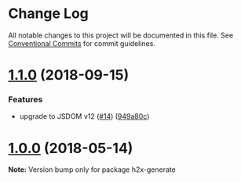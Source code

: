 # Change Log

All notable changes to this project will be documented in this file.
See [Conventional Commits](https://conventionalcommits.org) for commit guidelines.

<a name="1.1.0"></a>
# [1.1.0](https://github.com/smooth-code/h2x/tree/master/packages/h2x-generate/compare/v1.0.0...v1.1.0) (2018-09-15)


### Features

* upgrade to JSDOM v12 ([#14](https://github.com/smooth-code/h2x/tree/master/packages/h2x-generate/issues/14)) ([949a80c](https://github.com/smooth-code/h2x/tree/master/packages/h2x-generate/commit/949a80c))





<a name="1.0.0"></a>
# [1.0.0](https://github.com/smooth-code/h2x/tree/master/packages/h2x-generate/compare/v0.1.9...v1.0.0) (2018-05-14)




**Note:** Version bump only for package h2x-generate
